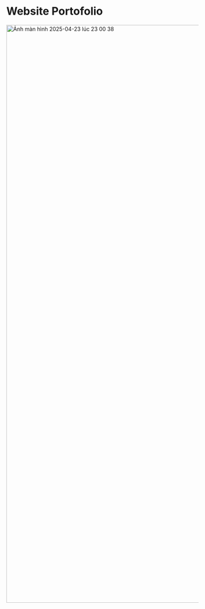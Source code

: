 # Website Portofolio
 
 
<img width="1512" alt="Ảnh màn hình 2025-04-23 lúc 23 00 38" src="https://github.com/user-attachments/assets/957b780a-c62a-45ec-a5af-3a42bef22954" />
